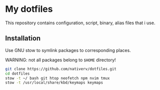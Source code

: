# My dotfiles

This repository contains configuration, script, binary, alias files that i use.

## Installation

Use GNU stow to symlink packages to corresponding places.

WARNING: not all packages belong to `$HOME` directory! 

```sh
git clone https://github.com/nativerv/dotfiles.git
cd dotfiles
stow -t ~/ bash git htop neofetch npm nvim tmux 
stow -t /usr/local/share/kbd/keymaps keymaps
```
